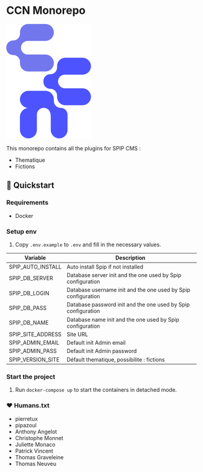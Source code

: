 # CCN Monorepo

![](plugins/thematique/th.png)


This monorepo contains all the plugins for SPIP CMS :
- Thematique
- Fictions


## 🚀 Quickstart

### Requirements
- Docker

### Setup env
1. Copy `.env.example` to `.env` and fill in the necessary values.


| Variable          | Description                                                    |
| ----------------- | -------------------------------------------------------------- |
| SPIP_AUTO_INSTALL | Auto install Spip if not installed                             |
| SPIP_DB_SERVER    | Database server init and the one used by Spip configuration    |
| SPIP_DB_LOGIN     | Database username  init and the one used by Spip configuration |
| SPIP_DB_PASS      | Database password init and the one used by Spip configuration  |
| SPIP_DB_NAME      | Database name  init and the one used by Spip configuration     |
| SPIP_SITE_ADDRESS | Site URL                                                       |
| SPIP_ADMIN_EMAIL  | Default init Admin email                                       |
| SPIP_ADMIN_PASS   | Default init  Admin password                                   |
| SPIP_VERSION_SITE | Défault thematique, possibilite : fictions                     |


### Start the project
1. Run `docker-compose up` to start the containers in detached mode.

### ❤️ Humans.txt
- pierretux
- pipazoul
- Anthony Angelot
- Christophe Monnet
- Juliette Monaco
- Patrick Vincent
- Thomas Graveleine
- Thomas Neuveu